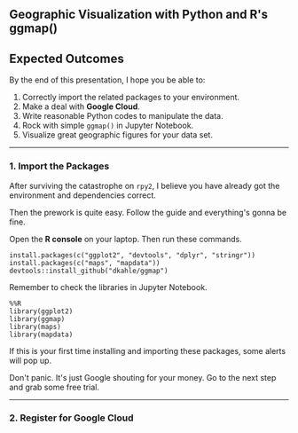 Geographic Visualization with Python and R's ggmap()
----

Expected Outcomes
----

By the end of this presentation, I hope you be able to:     

1. Correctly import the related packages to your environment.
2. Make a deal with __Google Cloud__.
3. Write reasonable Python codes to manipulate the data.   
4. Rock with simple `ggmap()` in Jupyter Notebook.   
5. Visualize great geographic figures for your data set.

----

### 1. Import the Packages

After surviving the catastrophe on `rpy2`, I believe you have already got the environment and dependencies correct.

Then the prework is quite easy. Follow the guide and everything's gonna be fine.

Open the __R console__ on your laptop. Then run these commands.

>
```
install.packages(c("ggplot2", "devtools", "dplyr", "stringr"))
install.packages(c("maps", "mapdata"))
devtools::install_github("dkahle/ggmap")
```

Remember to check the libraries in Jupyter Notebook. 

>
```
%%R
library(ggplot2)
library(ggmap)
library(maps)
library(mapdata)
```

If this is your first time installing and importing these packages, some alerts will pop up. 

Don't panic. It's just Google shouting for your money. Go to the next step and grab some free trial.

----

### 2. Register for Google Cloud

